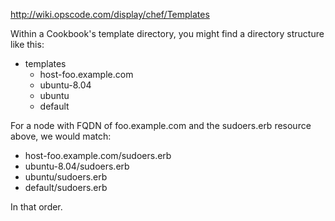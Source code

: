 http://wiki.opscode.com/display/chef/Templates

Within a Cookbook's template directory, you might find a directory structure like this:

-   templates
    -   host-foo.example.com
    -   ubuntu-8.04
    -   ubuntu
    -   default

For a node with FQDN of foo.example.com and the sudoers.erb resource above, we would match:

-   host-foo.example.com/sudoers.erb
-   ubuntu-8.04/sudoers.erb
-   ubuntu/sudoers.erb
-   default/sudoers.erb

In that order.
